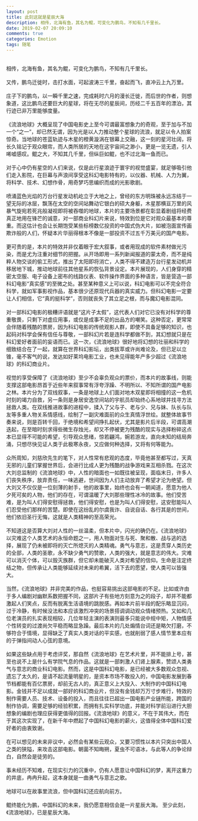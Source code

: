 ```yaml
---
layout: post
title: 此刻这就是星辰大海
description: 相传，北海有鱼，其名为鲲，可变化为鹏鸟，不知有几千里长。
date: 2019-02-07 20:09:10
comments: true
categories: Emotion
tags: 随笔
---
```

<br>相传，北海有鱼，其名为鲲，可变化为鹏鸟，不知有几千里长。</br>
<br>又传，鹏鸟迁徙时，击打水面，可起波涛三千里，奋起而飞，直冲云上九万里。</br>
<br>庄子下的鹏鸟，以一瞬千里之速，完成耗时六月的漫长迁徙，而后世的作者，则想象道，这比鹏鸟还要巨大的星球，将在无尽的星辰间，历经二千五百年的漂泊，其行迹已非万里能够度量。</br>
<br>《流浪地球》大概呈现了中国电影史上至今可谓最富想象力的奇观，至于加与不加一个“之一”，却已然无谓，因为光是以人力推动整个星球的流浪，就足以令人拍案惊奇。当地球的苍蓝轨迹与木星的橙黄漩涡在银幕上交融，这一刻的星河壮阔，将长久铭记于观众眼帘，而人类所居的天地在这宇宙间之渺小，更是一览无遗，引人唏嘘感叹。鲲之大，不知其几千里，但纵巨如鲲，也不过北海一鱼而已。</br>
<br>对于心中仍有星空的人们来说，仅是此行星浪迹于寰宇的视觉盛宴，就足够吸引他们走入影院，在巨幕与声浪间享受这科幻电影特有的，以仪器、机械、人力为翼，将科学、技术、幻想作骨，用奇梦巧思编织而成的光影歌剧。</br>
<br>喷涌蓝色光焰的万台行星发动机屹立于大地之上，曾经的东方明珠被永远冻结于一望无际的冰层，飘荡在太空的空间站舞动它银白的硕大身躯，木星那横亘万里的风暴气旋宛若死兆般凝视即将被吞噬的地球，本片的主要场景都在彰显着剧组将经费真正地用在锋芒的诚意，对一部商业科幻片来说，特效到位是它对观众最基本的尊重。而这估计也会让长期饱受某些标榜数亿投资的中国式伪大片，如被泡面宣传画欺诈般的人们，怀疑本片华丽得根本不像是一部投资不过五千万美元的国产电影。</br>
<br>更可贵的是，本片的特效并非仅着眼于宏大叙事，或者用现成的软件素材做光污染，而是尤为注重对细节的把握。从开场即用一系列新闻报道的蒙太奇，而不是纯粹人物交谈的偷工形式，推出了太阳即将消亡，人类不得不建造万台行星发动机并移居地下城，推动地球前往其他星系的恢弘背景设定。本片展现的，人们身穿的精密太空服、电子设备上密布的线路仪表、软件操作界面的多种语言，皆是营造一部科幻电影“真实感”的至微之处。甚至某种意义上可以说，科幻电影可以不完全符合科学，就如军事影视作品，基本很少还原现代兵器的真实威力。但科幻电影一定要让人们相信，它“真的挺科学”，否则就丧失了其立足之根，而与魔幻电影混同。</br>
<br>对一部科幻电影的极糟评语就是“这片子太假”，这代表人们对它已没有对科学的尊重敬畏，只剩下对虚应用事，或仅是成事不足的出品方的嘲笑。这种否定，更常常会伴随着残酷的票房，因为科幻电影的传统观影人群，即使不具备足够的知识，也起码对科学会保有信任与尊敬，一部科幻片若是连科学都做不到，其幻想就只是在科幻爱好者面前的妄语而已。这一次，《流浪地球》很好地将幻想的壮丽和科学的细致结合在了一起，就算在世界科幻影坛，出类拔萃或许尚难论及，但已足以立锥，毫不客气的说，发达如好莱坞电影工业，也未见得能年产多少超过《流浪地球》的科幻商业片。</br>
<br>视觉的享受保障了《流浪地球》至少不会辜负观众的票价，而本片的故事线，则能支撑这部电影昂首于近些年来叙事常有浮夸浮躁、不明所以、不知所谓的国产电影之林。本片分为了双线叙事，一条是地球上人们面对地木双星即将相撞的这一危机时刻的竭力自救，另一条则是身居安逸空间站的宇航员却始终心系地球并找寻方法拯救人类。在双线推进故事的进程中，揉入了父与子、老与少、兄与妹、队长与队友等多重人物关系情感线，绘制了一副灾难面前的众生真情浮世绘。就整体故事节奏来说，则是百转千回，于绝境和希望间挣扎起伏，尤其是影片后半段，可谓高潮迭起，在至暗时刻求得些微生存烛光，却又不停被更为残酷的现实与选择粉碎这点本已显得不可能的希望，引导观众思绪，惊若翩鸿，婉若游龙，直向未知的结局奔涌，只想尽快见证人类于此极寒永夜，又应做何种选择，又将有何等能为。</br>
<br>众所周知，刘慈欣先生的笔下，对人性常有悲观的态度，毕竟他甚至都写过，天真无邪的儿童们掌握世界后，会进行比成人更为残酷的战争游戏来互相杀戮。在这次大刘总监制的《流浪地球》中，人性的暗面也一如既往被呈现，面临末日，许多人们丧失秩序，放弃责任，一味逃避，世间因为人们主动放弃了希望才沦为绝望。但大刘又不仅仅是一位刻薄的射手，他的故事里，始终也会有一朝闻道，愿意为他人夕死可矣的人物，他们的存在，可谓温暖了大刘那些理性冰冷的故事。他们受苦难，是为叫人们得安慰得拯救，他们得安慰，也是为叫人们得安慰，这安慰能叫人们忍受他们那样的苦楚。即使在这纷乱的尔虞我诈、自说自话、各行其是的世间， 他们依旧圣行无悔，这就是人类精神的至高荣光。</br>
<br>不知道这是否算大刘对人性的一丝温柔，但本片中，闪光的确仍在。《流浪地球》以灾难这个人类艺术的永恒命题之一，用人物面对生与死、聚和散、战与逃的选择，展现了仍未被即将的灭亡所熄灭的人类精魂。勇气与意志，这是贯穿人类历史的全部，人类的圣歌，永不缺少勇气的赞歌，人类的强大，就是意志的伟大。灾难可以消灭个体，可以毁灭族群，但它却未能破灭人类对希望的信仰。生命是注定终结之物，但传承让人类能够延续对未来的希翼，活下去的愿望，使人类可以皆强大。</br>
<br>当然，《流浪地球》并非完美的作品，也挺容易挑出这部电影的不足。比如或许由于多人编剧对幽默系数把握不同，这部片子有些地方刻意为之的段子，却并不能都激起人们笑点，反而有脱离生活语境的跳脱感。再如本片前半段的配乐略显沉闷，过于冷静，有时候没法和本应该激烈冲突的场景搭调调动观众情绪预热。又如和几位老演员的扎实表现相较，几位年轻主演的表演则最多只能说中规中矩，人物情感个性转变的过渡尚欠平稳而略显急躁。最后本片的几处煽情台词还是略欠打磨，不够符合于情境，显得缺乏了真实人类对话的平实感，也就削弱了感人情节里本应有的于弹指间动人心弦的意境。</br>
<br>如果这些缺点用于考虑评奖，那自然《流浪地球》在艺术片里，并不能排上号，甚至也说不上是什么有学院气息的作品。这就是一部刺激人们肾上腺素，赞颂人类勇气与意志的商业科幻电影。然而，这是中国科幻电影，是已经被大多数观众忽视、遗忘了太久的，是请不起流量明星的，是资本市场不敢投入的，中国电影发展到春节档都能有百亿票房，却前无古人的，真正意义上大投入、大制作的中国科幻电影。金钱并不足以成就一部好的科幻商业片，但没有金钱却万万寸步难行，特效的制作需要人员、技术、设备的投入，而且往往已超出一国电影产业链所能，跨国的制作协调，需要足够的经验积累，而拥有扎实科学功底，并能对科学前沿进行大胆想象的编剧也理应获得更值得的回报。《流浪地球》的意义，不在于其伟大，而在于其这次实现了，在新千年中燃起了中国科幻电影的薪火，这值得全体中国科幻爱好者的由衷致谢。</br>
<br>在可以想见的未来非议中，必然会有某些云观众，又要习惯性以本片只突出中国人之类的狭隘，来攻击这部电影。朝菌不知晦朔，夏虫不可语冰，与此等人的争论辩白，自然会是徒劳的。</br>
<br>事未经历不知难，在现实引力的沉重中，仍有人愿意让中国科幻的梦，离开这重力的井底，冉冉升起，这本身就是一曲勇气与意志之歌。</br>
<br>地球可以在故事里流浪，但中国科幻还应航向前方。</br>
<br>鲲终能化为鹏，中国科幻的未来，我仍愿意相信会是一片星辰大海。
至少此刻，《流浪地球》，已是星辰大海。</br>
